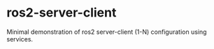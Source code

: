 # ros2-server-client
Minimal demonstration of ros2 server-client (1-N) configuration using services.
